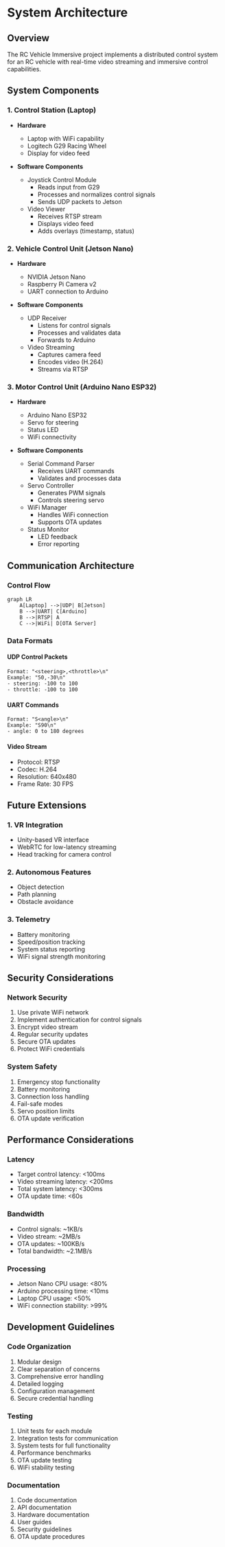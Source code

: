 # System Architecture

## Overview
The RC Vehicle Immersive project implements a distributed control system for an RC vehicle with real-time video streaming and immersive control capabilities.

## System Components

### 1. Control Station (Laptop)
- **Hardware**
  - Laptop with WiFi capability
  - Logitech G29 Racing Wheel
  - Display for video feed

- **Software Components**
  - Joystick Control Module
    - Reads input from G29
    - Processes and normalizes control signals
    - Sends UDP packets to Jetson
  - Video Viewer
    - Receives RTSP stream
    - Displays video feed
    - Adds overlays (timestamp, status)

### 2. Vehicle Control Unit (Jetson Nano)
- **Hardware**
  - NVIDIA Jetson Nano
  - Raspberry Pi Camera v2
  - UART connection to Arduino

- **Software Components**
  - UDP Receiver
    - Listens for control signals
    - Processes and validates data
    - Forwards to Arduino
  - Video Streaming
    - Captures camera feed
    - Encodes video (H.264)
    - Streams via RTSP

### 3. Motor Control Unit (Arduino Nano ESP32)
- **Hardware**
  - Arduino Nano ESP32
  - Servo for steering
  - Status LED
  - WiFi connectivity

- **Software Components**
  - Serial Command Parser
    - Receives UART commands
    - Validates and processes data
  - Servo Controller
    - Generates PWM signals
    - Controls steering servo
  - WiFi Manager
    - Handles WiFi connection
    - Supports OTA updates
  - Status Monitor
    - LED feedback
    - Error reporting

## Communication Architecture

### Control Flow
```mermaid
graph LR
    A[Laptop] -->|UDP| B[Jetson]
    B -->|UART| C[Arduino]
    B -->|RTSP| A
    C -->|WiFi| D[OTA Server]
```

### Data Formats

#### UDP Control Packets
```
Format: "<steering>,<throttle>\n"
Example: "50,-30\n"
- steering: -100 to 100
- throttle: -100 to 100
```

#### UART Commands
```
Format: "S<angle>\n"
Example: "S90\n"
- angle: 0 to 180 degrees
```

#### Video Stream
- Protocol: RTSP
- Codec: H.264
- Resolution: 640x480
- Frame Rate: 30 FPS

## Future Extensions

### 1. VR Integration
- Unity-based VR interface
- WebRTC for low-latency streaming
- Head tracking for camera control

### 2. Autonomous Features
- Object detection
- Path planning
- Obstacle avoidance

### 3. Telemetry
- Battery monitoring
- Speed/position tracking
- System status reporting
- WiFi signal strength monitoring

## Security Considerations

### Network Security
1. Use private WiFi network
2. Implement authentication for control signals
3. Encrypt video stream
4. Regular security updates
5. Secure OTA updates
6. Protect WiFi credentials

### System Safety
1. Emergency stop functionality
2. Battery monitoring
3. Connection loss handling
4. Fail-safe modes
5. Servo position limits
6. OTA update verification

## Performance Considerations

### Latency
- Target control latency: <100ms
- Video streaming latency: <200ms
- Total system latency: <300ms
- OTA update time: <60s

### Bandwidth
- Control signals: ~1KB/s
- Video stream: ~2MB/s
- OTA updates: ~100KB/s
- Total bandwidth: ~2.1MB/s

### Processing
- Jetson Nano CPU usage: <80%
- Arduino processing time: <10ms
- Laptop CPU usage: <50%
- WiFi connection stability: >99%

## Development Guidelines

### Code Organization
1. Modular design
2. Clear separation of concerns
3. Comprehensive error handling
4. Detailed logging
5. Configuration management
6. Secure credential handling

### Testing
1. Unit tests for each module
2. Integration tests for communication
3. System tests for full functionality
4. Performance benchmarks
5. OTA update testing
6. WiFi stability testing

### Documentation
1. Code documentation
2. API documentation
3. Hardware documentation
4. User guides
5. Security guidelines
6. OTA update procedures 